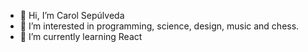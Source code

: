 - 👋 Hi, I’m Carol Sepúlveda
- 👀 I’m interested in programming, science, design, music and chess.
- 🌱 I’m currently learning React
